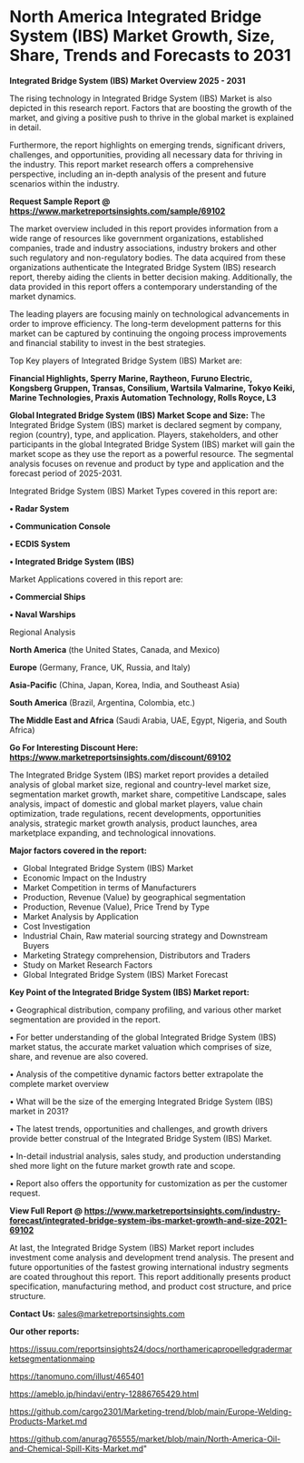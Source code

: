 # North America Integrated Bridge System (IBS) Market Growth, Size, Share, Trends and Forecasts to 2031

<Strong> Integrated Bridge System (IBS) Market Overview 2025 - 2031</strong>

The rising technology in Integrated Bridge System (IBS) Market is also depicted in this research report. Factors that are boosting the growth of the market, and giving a positive push to thrive in the global market is explained in detail.

Furthermore, the report highlights on emerging trends, significant drivers, challenges, and opportunities, providing all necessary data for thriving in the industry. This report market research offers a comprehensive perspective, including an in-depth analysis of the present and future scenarios within the industry.

<strong>Request Sample Report @ <a href=https://www.marketreportsinsights.com/sample/69102>https://www.marketreportsinsights.com/sample/69102</a></strong>

The market overview included in this report provides information from a wide range of resources like government organizations, established companies, trade and industry associations, industry brokers and other such regulatory and non-regulatory bodies. The data acquired from these organizations authenticate the Integrated Bridge System (IBS) research report, thereby aiding the clients in better decision making. Additionally, the data provided in this report offers a contemporary understanding of the market dynamics.

The leading players are focusing mainly on technological advancements in order to improve efficiency. The long-term development patterns for this market can be captured by continuing the ongoing process improvements and financial stability to invest in the best strategies.

Top Key players of Integrated Bridge System (IBS) Market are:

<strong>Financial Highlights, Sperry Marine, Raytheon, Furuno Electric, Kongsberg Gruppen, Transas, Consilium, Wartsila Valmarine, Tokyo Keiki, Marine Technologies, Praxis Automation Technology, Rolls Royce, L3</strong>

<strong><b>Global Integrated Bridge System (IBS) Market Scope and Size:</b></strong>
The Integrated Bridge System (IBS) market is declared segment by company, region (country), type, and application. Players, stakeholders, and other participants in the global Integrated Bridge System (IBS) market will gain the market scope as they use the report as a powerful resource. The segmental analysis focuses on revenue and product by type and application and the forecast period of 2025-2031.

Integrated Bridge System (IBS) Market Types covered in this report are:

<strong>• Radar System

• Communication Console

• ECDIS System

• Integrated Bridge System (IBS)</strong>

Market Applications covered in this report are:

<strong>• Commercial Ships

• Naval Warships</strong> 

Regional Analysis

<strong>North America</strong> (the United States, Canada, and Mexico)

<strong>Europe</strong> (Germany, France, UK, Russia, and Italy)

<strong>Asia-Pacific</strong> (China, Japan, Korea, India, and Southeast Asia)

<strong>South America</strong> (Brazil, Argentina, Colombia, etc.)

<strong>The Middle East and Africa</strong> (Saudi Arabia, UAE, Egypt, Nigeria, and South Africa)

<strong>Go For Interesting Discount Here: <a href=https://www.marketreportsinsights.com/discount/69102>https://www.marketreportsinsights.com/discount/69102</a></strong>

The Integrated Bridge System (IBS) market report provides a detailed analysis of global market size, regional and country-level market size, segmentation market growth, market share, competitive Landscape, sales analysis, impact of domestic and global market players, value chain optimization, trade regulations, recent developments, opportunities analysis, strategic market growth analysis, product launches, area marketplace expanding, and technological innovations.

<strong><b>Major factors covered in the report:</b></strong>
<ul>
  <li>Global Integrated Bridge System (IBS) Market </li>
  <li>Economic Impact on the Industry</li>
  <li>Market Competition in terms of Manufacturers</li>
  <li>Production, Revenue (Value) by geographical segmentation</li>
  <li>Production, Revenue (Value), Price Trend by Type</li>
  <li>Market Analysis by Application</li>
  <li>Cost Investigation</li>
  <li>Industrial Chain, Raw material sourcing strategy and Downstream Buyers</li>
  <li>Marketing Strategy comprehension, Distributors and Traders</li>
  <li>Study on Market Research Factors</li>
  <li>Global Integrated Bridge System (IBS) Market Forecast</li>
</ul>

<strong><b>Key Point of the Integrated Bridge System (IBS) Market report:</b></strong>

• Geographical distribution, company profiling, and various other market segmentation are provided in the report.

• For better understanding of the global Integrated Bridge System (IBS) market status, the accurate market valuation which comprises of size, share, and revenue are also covered.

• Analysis of the competitive dynamic factors better extrapolate the complete market overview

• What will be the size of the emerging Integrated Bridge System (IBS) market in 2031?

• The latest trends, opportunities and challenges, and growth drivers provide better construal of the Integrated Bridge System (IBS) Market.

• In-detail industrial analysis, sales study, and production understanding shed more light on the future market growth rate and scope.

• Report also offers the opportunity for customization as per the customer request.

<strong><b>View Full Report @ <a href=https://www.marketreportsinsights.com/industry-forecast/integrated-bridge-system-ibs-market-growth-and-size-2021-69102>https://www.marketreportsinsights.com/industry-forecast/integrated-bridge-system-ibs-market-growth-and-size-2021-69102</a></b></strong>


At last, the Integrated Bridge System (IBS) Market report includes investment come analysis and development trend analysis. The present and future opportunities of the fastest growing international industry segments are coated throughout this report. This report additionally presents product specification, manufacturing method, and product cost structure, and price structure.

<strong>Contact Us:</strong>
sales@marketreportsinsights.com

<strong>Our other reports:</strong>

<a href=https://issuu.com/reportsinsights24/docs/northamericapropelledgradermarketsegmentationmainp>https://issuu.com/reportsinsights24/docs/northamericapropelledgradermarketsegmentationmainp</a>

<a href=https://tanomuno.com/illust/465401>https://tanomuno.com/illust/465401</a>

<a href=https://ameblo.jp/hindavi/entry-12886765429.html>https://ameblo.jp/hindavi/entry-12886765429.html</a>

<a href=https://github.com/cargo2301/Marketing-trend/blob/main/Europe-Welding-Products-Market.md>https://github.com/cargo2301/Marketing-trend/blob/main/Europe-Welding-Products-Market.md</a>

<a href=https://github.com/anurag765555/market/blob/main/North-America-Oil-and-Chemical-Spill-Kits-Market.md>https://github.com/anurag765555/market/blob/main/North-America-Oil-and-Chemical-Spill-Kits-Market.md</a>"
